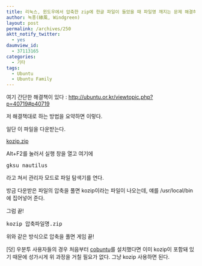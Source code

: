```yaml
---
title: 리눅스, 윈도우에서 압축한 zip에 한글 파일이 들었을 때 파일명 깨지는 문제 해결하기
author: 녹풍(綠風, Windgreen)
layout: post
permalink: /archives/250
aktt_notify_twitter:
  - yes
daumview_id:
  - 37113165
categories:
  - 기타
tags:
  - Ubuntu
  - Ubuntu Family
---
```

여기 간단한 해결책이 있다 : <a href="http://ubuntu.or.kr/viewtopic.php?p=40719#p40719" target="_blank">http://ubuntu.or.kr/viewtopic.php?p=40719#p40719</a>

저 해결책대로 하는 방법을 요약하면 이렇다.

일단 이 파일을 다운받는다.

[kozip.zip](/uploads/legacy/old-images/1/kozip.zip)

Alt+F2를 눌러서 실행 창을 열고 여기에

<pre class="brush:plain">gksu nautilus</pre>

라고 쳐서 관리자 모드로 파일 탐색기를 연다.

방금 다운받은 파일의 압축을 풀면 kozip이라는 파일이 나오는데, 얘를 /usr/local/bin 에 집어넣어 준다.

그럼 끝!

<pre class="brush:plain">kozip 압축파일명.zip</pre>

위와 같은 방식으로 압축을 풀면 게임 끝!

[덧] 우분투 사용자들의 경우 처음부터 <a href="http://ubuntu.or.kr/viewtopic.php?p=48979" target="_blank">cobuntu</a>를 설치했다면 이미 kozip이 포함돼 있기 때문에 성가시게 위 과정을 거칠 필요가 없다. 그냥 kozip 사용하면 된다.
